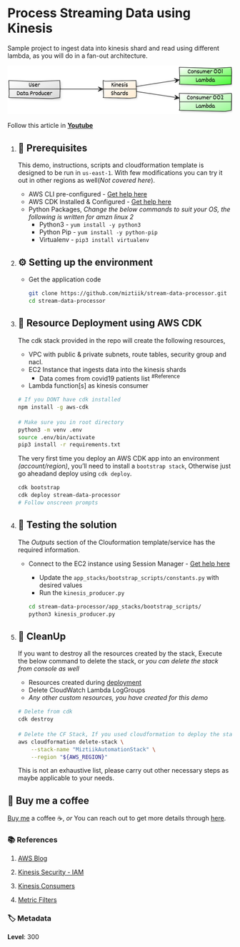 # Process Streaming Data using Kinesis

Sample project to ingest data into kinesis shard and read using different lambda, as you will do in a fan-out architecture.

  ![Miztiik Serverless Lambda Profiler AWS XRay](images/miztiik-stream-data-processor-architecture-00.png)

  Follow this article in **[Youtube](https://www.youtube.com/c/ValaxyTechnologies)**

1. ## 🧰 Prerequisites

    This demo, instructions, scripts and cloudformation template is designed to be run in `us-east-1`. With few modifications you can try it out in other regions as well(_Not covered here_).

    - AWS CLI pre-configured - [Get help here](https://youtu.be/TPyyfmQte0U)
    - AWS CDK Installed & Configured - [Get help here](https://www.youtube.com/watch?v=MKwxpszw0Rc)
    - Python Packages, _Change the below commands to suit your OS, the following is written for amzn linux 2_
        - Python3 - `yum install -y python3`
        - Python Pip - `yum install -y python-pip`
        - Virtualenv - `pip3 install virtualenv`

1. ## ⚙️ Setting up the environment

    - Get the application code

        ```bash
        git clone https://github.com/miztiik/stream-data-processor.git
        cd stream-data-processor
        ```

1. ## 🚀 Resource Deployment using AWS CDK

    The cdk stack provided in the repo will create the following resources,
    - VPC with public & private subnets, route tables, security group and nacl.
    - EC2 Instance that ingests data into the kinesis shards
        - Data comes from covid19 patients list <sup>#Reference</sup>
    - Lambda function[s] as kinesis consumer

    ```bash
    # If you DONT have cdk installed
    npm install -g aws-cdk

    # Make sure you in root directory
    python3 -m venv .env
    source .env/bin/activate
    pip3 install -r requirements.txt
    ```

    The very first time you deploy an AWS CDK app into an environment _(account/region)_, you’ll need to install a `bootstrap stack`, Otherwise just go aheadand   deploy using `cdk deploy`.

    ```bash
    cdk bootstrap
    cdk deploy stream-data-processor
    # Follow onscreen prompts
    ```

1. ## 🔬 Testing the solution

    The _Outputs_ section of the Clouformation template/service has the required information.

    - Connect to the EC2 instance using Session Manager - [Get help here](https://www.youtube.com/watch?v=-ASMtZBrx-k)
        - Update the `app_stacks/bootstrap_scripts/constants.py` with desired values
        - Run the `kinesis_producer.py`

        ```bash
        cd stream-data-processor/app_stacks/bootstrap_scripts/
        python3 kinesis_producer.py
        ```

1. ## 🧹 CleanUp

    If you want to destroy all the resources created by the stack, Execute the below command to delete the stack, or _you can delete the stack from console as well_

    - Resources created during [deployment](#🚀-resource-deployment-using-aws-cdk)
    - Delete CloudWatch Lambda LogGroups
    - _Any other custom resources, you have created for this demo_

    ```bash
    # Delete from cdk
    cdk destroy

    # Delete the CF Stack, If you used cloudformation to deploy the stack.
    aws cloudformation delete-stack \
        --stack-name "MiztiikAutomationStack" \
        --region "${AWS_REGION}"
    ```

    This is not an exhaustive list, please carry out other necessary steps as maybe applicable to your needs.

## 👋 Buy me a coffee

[Buy me](https://paypal.me/valaxy) a coffee ☕, _or_ You can reach out to get more details through [here](https://youtube.com/c/valaxytechnologies/about).

### 📚 References

1. [AWS Blog](https://dataprocessing.wildrydes.com/streaming-data.html)

1. [Kinesis Security - IAM](https://docs.aws.amazon.com/streams/latest/dev/controlling-access.html)
1. [Kinesis Consumers](https://docs.aws.amazon.com/lambda/latest/dg/with-kinesis-create-package.html)
1. [Metric Filters](https://docs.aws.amazon.com/AmazonCloudWatch/latest/logs/FilterAndPatternSyntax.html)

### 🏷️ Metadata

**Level**: 300
